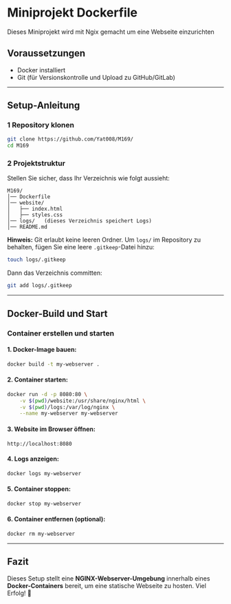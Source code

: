 # Miniprojekt Dockerfile 

Dieses Miniprojekt wird mit Ngix gemacht um eine Webseite einzurichten

## Voraussetzungen
- Docker installiert
- Git (für Versionskontrolle und Upload zu GitHub/GitLab)

---

## Setup-Anleitung

### 1 Repository klonen
```sh
git clone https://github.com/Yat008/M169/
cd M169
```

### 2 Projektstruktur
Stellen Sie sicher, dass Ihr Verzeichnis wie folgt aussieht:
```
M169/
│── Dockerfile
│── website/
│   ├── index.html
│   ├── styles.css
│── logs/   (dieses Verzeichnis speichert Logs)
│── README.md
```

**Hinweis:** Git erlaubt keine leeren Ordner. Um `logs/` im Repository zu behalten, fügen Sie eine leere `.gitkeep`-Datei hinzu:
```sh
touch logs/.gitkeep
```
Dann das Verzeichnis committen:
```sh
git add logs/.gitkeep
```

---

## Docker-Build und Start

### Container erstellen und starten
#### 1. Docker-Image bauen:
```sh
docker build -t my-webserver .
```

#### 2. Container starten:
```sh
docker run -d -p 8080:80 \
    -v $(pwd)/website:/usr/share/nginx/html \
    -v $(pwd)/logs:/var/log/nginx \
    --name my-webserver my-webserver
```

#### 3. Website im Browser öffnen:
```
http://localhost:8080
```

#### 4. Logs anzeigen:
```sh
docker logs my-webserver
```

#### 5. Container stoppen:
```sh
docker stop my-webserver
```

#### 6. Container entfernen (optional):
```sh
docker rm my-webserver
```

---

## Fazit
Dieses Setup stellt eine **NGINX-Webserver-Umgebung** innerhalb eines **Docker-Containers** bereit, um eine statische Webseite zu hosten. Viel Erfolg! 🚀
